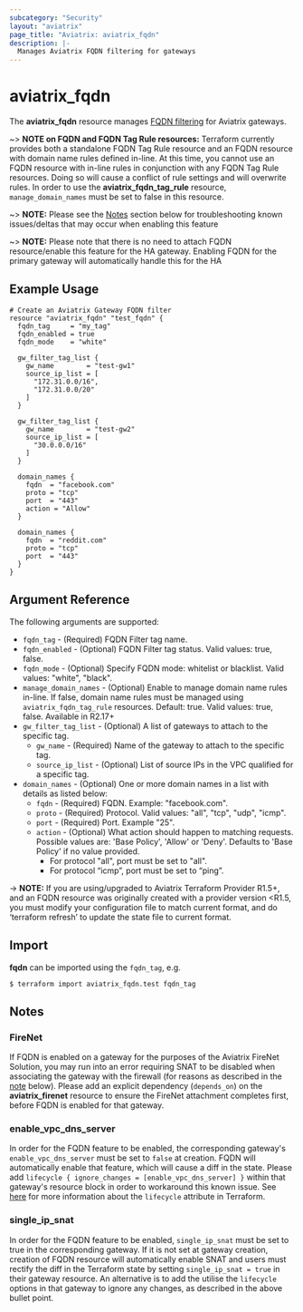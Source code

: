 ```yaml
---
subcategory: "Security"
layout: "aviatrix"
page_title: "Aviatrix: aviatrix_fqdn"
description: |-
  Manages Aviatrix FQDN filtering for gateways
---
```


# aviatrix_fqdn

The **aviatrix_fqdn** resource manages [FQDN filtering](https://docs.aviatrix.com/HowTos/fqdn_faq.html) for Aviatrix gateways.

~> **NOTE on FQDN and FQDN Tag Rule resources:** Terraform currently provides both a standalone FQDN Tag Rule resource and an FQDN resource with domain name rules defined in-line. At this time, you cannot use an FQDN resource with in-line rules in conjunction with any FQDN Tag Rule resources. Doing so will cause a conflict of rule settings and will overwrite rules. In order to use the **aviatrix_fqdn_tag_rule** resource, `manage_domain_names` must be set to false in this resource.

~> **NOTE:** Please see the [Notes](#notes) section below for troubleshooting known issues/deltas that may occur when enabling this feature

~> **NOTE:** Please note that there is no need to attach FQDN resource/enable this feature for the HA gateway. Enabling FQDN for the primary gateway will automatically handle this for the HA

## Example Usage

```hcl
# Create an Aviatrix Gateway FQDN filter
resource "aviatrix_fqdn" "test_fqdn" {
  fqdn_tag     = "my_tag"
  fqdn_enabled = true
  fqdn_mode    = "white"

  gw_filter_tag_list {
    gw_name        = "test-gw1"
    source_ip_list = [
      "172.31.0.0/16",
      "172.31.0.0/20"
    ]
  }

  gw_filter_tag_list {
    gw_name        = "test-gw2"
    source_ip_list = [
      "30.0.0.0/16"
    ]
  }

  domain_names {
    fqdn  = "facebook.com"
    proto = "tcp"
    port  = "443"
    action = "Allow"
  }

  domain_names {
    fqdn  = "reddit.com"
    proto = "tcp"
    port  = "443"
  }
}
```

## Argument Reference

The following arguments are supported:

* `fqdn_tag` - (Required) FQDN Filter tag name.
* `fqdn_enabled` - (Optional) FQDN Filter tag status. Valid values: true, false.
* `fqdn_mode` - (Optional) Specify FQDN mode: whitelist or blacklist. Valid values: "white", "black".
* `manage_domain_names` - (Optional) Enable to manage domain name rules in-line. If false, domain name rules must be managed using `aviatrix_fqdn_tag_rule` resources. Default: true. Valid values: true, false. Available in R2.17+
* `gw_filter_tag_list` - (Optional) A list of gateways to attach to the specific tag.
  * `gw_name` - (Required) Name of the gateway to attach to the specific tag.
  * `source_ip_list` - (Optional) List of source IPs in the VPC qualified for a specific tag.
* `domain_names` - (Optional) One or more domain names in a list with details as listed below:
  * `fqdn` - (Required) FQDN. Example: "facebook.com".
  * `proto` - (Required) Protocol. Valid values: "all", "tcp", "udp", "icmp".
  * `port` - (Required) Port. Example "25".
  * `action` - (Optional) What action should happen to matching requests. Possible values are: 'Base Policy', 'Allow' or 'Deny'. Defaults to 'Base Policy' if no value provided.
    * For protocol "all", port must be set to "all".
    * For protocol “icmp”, port must be set to “ping”.

-> **NOTE:** If you are using/upgraded to Aviatrix Terraform Provider R1.5+, and an FQDN resource was originally created with a provider version <R1.5, you must modify your configuration file to match current format, and do ‘terraform refresh’ to update the state file to current format.


## Import

**fqdn** can be imported using the `fqdn_tag`, e.g.

```
$ terraform import aviatrix_fqdn.test fqdn_tag
```

## Notes
### FireNet
If FQDN is enabled on a gateway for the purposes of the Aviatrix FireNet Solution, you may run into an error requiring SNAT to be disabled when associating the gateway with the firewall (for reasons as described in the [note](#single_ip_snat) below). Please add an explicit dependency (`depends_on`) on the **aviatrix_firenet** resource to ensure the FireNet attachment completes first, before FQDN is enabled for that gateway.

### enable_vpc_dns_server
In order for the FQDN feature to be enabled, the corresponding gateway's `enable_vpc_dns_server` must be set to `false` at creation. FQDN will automatically enable that feature, which will cause a diff in the state. Please add `lifecycle { ignore_changes = [enable_vpc_dns_server] }` within that gateway's resource block in order to workaround this known issue. See [here](https://www.terraform.io/docs/configuration/resources.html#lifecycle-lifecycle-customizations) for more information about the `lifecycle` attribute in Terraform.

### single_ip_snat
In order for the FQDN feature to be enabled, `single_ip_snat` must be set to true in the corresponding gateway. If it is not set at gateway creation, creation of FQDN resource will automatically enable SNAT and users must rectify the diff in the Terraform state by setting `single_ip_snat = true` in their gateway resource. An alternative is to add the utilise the `lifecycle` options in that gateway to ignore any changes, as described in the above bullet point.
